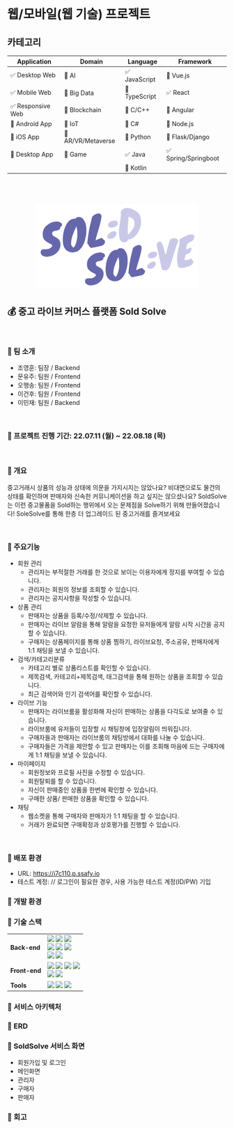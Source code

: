 # 웹/모바일(웹 기술) 프로젝트

<!-- 필수 항목 -->

## 카테고리

| Application | Domain | Language | Framework |
| ---- | ---- | ---- | ---- |
| :white_check_mark: Desktop Web | :black_square_button: AI | :white_check_mark: JavaScript | :black_square_button: Vue.js |
| :white_check_mark: Mobile Web | :black_square_button: Big Data | :black_square_button: TypeScript | :white_check_mark: React |
| :white_check_mark: Responsive Web | :black_square_button: Blockchain | :black_square_button: C/C++ | :black_square_button: Angular |
| :black_square_button: Android App | :black_square_button: IoT | :black_square_button: C# | :black_square_button: Node.js |
| :black_square_button: iOS App | :black_square_button: AR/VR/Metaverse | :black_square_button: Python | :black_square_button: Flask/Django |
| :black_square_button: Desktop App | :black_square_button: Game | :white_check_mark: Java | :white_check_mark: Spring/Springboot |
| | | :black_square_button: Kotlin | |

<!-- 필수 항목 -->
<br/>



# <center>![logo](./logo.png)</center>

## 💰 중고 라이브 커머스 플랫폼 Sold Solve

<br/>

### 💎 팀 소개
* 조영훈: 팀장 / Backend
* 문유주: 팀원 / Frontend
* 오행송: 팀원 / Frontend
* 이건후: 팀원 / Frontend
* 이민재: 팀원 / Backend

<br/>

### 💎 프로젝트 진행 기간: 22.07.11 (월) ~ 22.08.18 (목)

<br/>

### 💎 개요
중고거래시 상품의 성능과 상태에 의문을 가지시지는 않았나요? 비대면으로도 물건의 상태를 확인하며 판매자와 신속한 커뮤니케이션을 하고 싶지는 않으셨나요? SoldSolve는 이런 중고물품을 Sold하는 행위에서 오는 문제점을 Solve하기 위해 만들어졌습니다! SoleSolve를 통해 한층 더 업그레이드 된 중고거래를 즐겨보세요

<br/>

### 💎 주요기능
- 회원 관리
  - 관리자는 부적절한 거래를 한 것으로 보이는 이용자에게 정지를 부여할 수 있습니다.
  - 관리자는 회원의 정보를 조회할 수 있습니다.
  - 관리자는 공지사항을 작성할 수 있습니다.
- 상품 관리
  - 판매자는 상품을 등록/수정/삭제할 수 있습니다.
  - 판매자는 라이브 알람을 통해 알람을 요청한 유저들에게 알람 시작 시간을 공지할 수 있습니다.
  - 구매자는 상품페이지를 통해 상품 찜하기, 라이브요청, 주소공유, 판매자에게 1:1 채팅을 보낼 수 있습니다.
- 검색/카테고리분류
  - 카테고리 별로 상품리스트를 확인할 수 있습니다.
  - 제목검색, 카테고리+제목검색, 태그검색을 통해 원하는 상품을 조회할 수 있습니다.
  - 최근 검색어와 인기 검색어를 확인할 수 있습니다.
- 라이브 기능
  - 판매자는 라이브룸을 활성화해 자신이 판매하는 상품을 다각도로 보여줄 수 있습니다.
  - 라이브룸에 유저들이 입장할 시 채팅창에 입장알림이 띄워집니다.
  - 구매자들과 판매자는 라이브룸의 채팅방에서 대화를 나눌 수 있습니다.
  - 구매자들은 가격을 제안할 수 있고 판매자는 이를 조회해 마음에 드는 구매자에게 1:1 채팅을 보낼 수 있습니다.
- 마이페이지
  - 회원정보와 프로필 사진을 수정할 수 있습니다.
  - 회원탈퇴를 할 수 있습니다.
  - 자신이 판매중인 상품을 한번에 확인할 수 있습니다.
  - 구매한 상품/ 판매한 상품을 확인할 수 있습니다.
- 채팅
  - 웹소켓을 통해 구매자와 판매자가 1:1 채팅을 할 수 있습니다.
  - 거래가 완료되면 구매확정과 상호평가를 진행할 수 있습니다.

<br/>

### 💎 배포 환경
  - URL: https://i7c110.p.ssafy.io
  - 테스트 계정: // 로그인이 필요한 경우, 사용 가능한 테스트 계정(ID/PW) 기입
### 💎 개발 환경
### 💎 기술 스택
<div align=left>
<table>
    <tr>
        <td><b>Back-end</td>
        <td><img src="https://img.shields.io/badge/Java-1.8.0-007396?style=flat&logo=Java&logoColor=white"/>
<img src="https://img.shields.io/badge/Spring Boot-2.6.9-6DB33F?style=flat-square&logo=Spring Boot&logoColor=white"/>
<img src="https://img.shields.io/badge/Spring Security-5.6.6-6DB33F?style=flat-square&logo=Spring Security&logoColor=white"/>
<br>
<img src="https://img.shields.io/badge/MySQL-8.0.29-4479A1?style=flat-square&logo=MySQL&logoColor=white"/>
<img src="https://img.shields.io/badge/H2-1.4.199-4479A1?style=flat-square&logo=H2&logoColor=white"/>
<img src="https://img.shields.io/badge/JPA Hibernate-5.6.3.Final-59666C?style=flat-square&logo=Hibernate&logoColor=white"/>
<br>
<img src="https://img.shields.io/badge/Gradle-7.4.1-02303A?style=flat-square&logo=Gradle&logoColor=white"/>
<img src="https://img.shields.io/badge/JWT-000000?style=flat-square&logo=JSON Web Tokens&logoColor=white"/>
</td>
    </tr>
    <tr>
    <td><b>Front-end</td>
    <td><img src="https://img.shields.io/badge/Node.js-16.16.0-339933?style=flat-square&logo=Node.js&logoColor=white"/>
    <img src="https://img.shields.io/badge/React-18.2.0-61DAFB?style=flat-square&logo=React&logoColor=white"/>
    <img src="https://img.shields.io/badge/React Router-6.3.0-CA4245?style=flat-square&logo=React Router&logoColor=white"/>
    <img src="https://img.shields.io/badge/Redux Toolkit-1.8.3-764ABC?style=flat-square&logo=Redux&logoColor=white"/>
    <br>
    <img src="https://img.shields.io/badge/Bootstrap-5.1.3-7952B3?style=flat-square&logo=Bootstrap&logoColor=white"/>
    <img src="https://img.shields.io/badge/NPM-8.11.0-CB3837?style=flat-square&logo=NPM&logoColor=white"/>
    </td>
    </tr>
    <tr>
    <td><b>Tools</td>
    <td><img src="https://img.shields.io/badge/GitLab-FCA121?style=flat-square&logo=GitLab&logoColor=white"/>
<img src="https://img.shields.io/badge/JIRA-0052CC?style=flat-square&logo=JIRA Software&logoColor=white"/>
<img src="https://img.shields.io/badge/AWS-232F3E?style=flat-square&logo=amazon aws&logoColor=white"/>
</td>
    </tr>
</table>
<div>

### 💎 서비스 아키텍처
### 💎 ERD

### 💎 SoldSolve 서비스 화면
- 회원가입 및 로그인
- 메인화면
- 관리자
- 구매자
- 판매자



### 💎 회고

